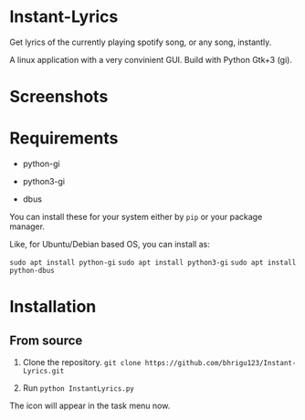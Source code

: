 # Instant-Lyrics

Get lyrics of the currently playing spotify song, or any song, instantly.

A linux application with a very convinient GUI. Build with Python Gtk+3 (gi).

# Screenshots

# Requirements

* python-gi

* python3-gi

* dbus

You can install these for your system either by `pip` or your package manager.

Like, for Ubuntu/Debian based OS, you can install as:

`sudo apt install python-gi`
`sudo apt install python3-gi`
`sudo apt install python-dbus`

# Installation

## From source

1. Clone the repository. `git clone https://github.com/bhrigu123/Instant-Lyrics.git`

2. Run `python InstantLyrics.py`

The icon will appear in the task menu now.

